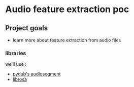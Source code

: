 # Audio feature extraction poc

## Project goals

* learn more about feature extraction from audio files

### libraries

we'll use :
* [pydub's audiosegment](<https://github.com/jiaaro/pydub>)
* [librosa](<https://github.com/librosa/librosa>)